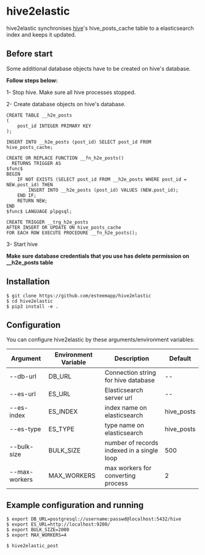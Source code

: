 # hive2elastic

hive2elastic synchronises [hive](https://github.com/steemit/hivemind)'s hive_posts_cache table to a elasticsearch index and keeps it updated.


## Before start

Some additional database objects have to be created on hive's database.

**Follow steps below:**

1- Stop hive. Make sure all hive processes stopped.

2- Create database objects on hive's database.

```
CREATE TABLE __h2e_posts
(
    post_id INTEGER PRIMARY KEY
);
```

```
INSERT INTO __h2e_posts (post_id) SELECT post_id FROM hive_posts_cache;
```

```
CREATE OR REPLACE FUNCTION __fn_h2e_posts()
  RETURNS TRIGGER AS
$func$
BEGIN   
    IF NOT EXISTS (SELECT post_id FROM __h2e_posts WHERE post_id = NEW.post_id) THEN
    	INSERT INTO __h2e_posts (post_id) VALUES (NEW.post_id);
	END IF;
	RETURN NEW;
END
$func$ LANGUAGE plpgsql;
```

```
CREATE TRIGGER __trg_h2e_posts
AFTER INSERT OR UPDATE ON hive_posts_cache
FOR EACH ROW EXECUTE PROCEDURE __fn_h2e_posts();
```

3- Start hive

**Make sure database credentials that you use has delete permission on __h2e_posts table**

## Installation

```
$ git clone https://github.com/esteemapp/hive2elastic
$ cd hive2elastic
$ pip3 install -e .
```

## Configuration

You can configure hive2elastic by these arguments/environment variables:


|	Argument	|	Environment Variable	|	Description | Default|
|	--------	|	--------	|	--------	|  --------	|  
|	--db-url	|	DB_URL	|	Connection string for hive database	| -- | 
|	--es-url	|	ES_URL	|	Elasticsearch server url	| -- | 
|	--es-index	|	ES_INDEX	|	 index name on elasticsearch	| hive_posts | 
|	--es-type	|	ES_TYPE	|	 type name on elasticsearch | hive_posts | 
|	--bulk-size	|	BULK_SIZE	|	 number of records indexed in a single loop | 500 | 
|	--max-workers	|	MAX_WORKERS	|	 max workers for converting process | 2 | 


## Example configuration and running

```
$ export DB_URL=postgresql://username:passwd@localhost:5432/hive 
$ export ES_URL=http://localhost:9200/
$ export BULK_SIZE=2000                 
$ export MAX_WORKERS=4

$ hive2elastic_post
```
